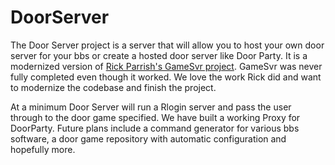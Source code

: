 # DoorServer

The Door Server project is a server that will allow you to host your own door server for your bbs or create a hosted door server like Door Party. 
It is a modernized version of [Rick Parrish's GameSvr project](https://github.com/rickparrish/GameSrv). GameSvr was never fully completed even though it worked. We love the work Rick did 
and want to modernize the codebase and finish the project.

At a minimum Door Server will run a Rlogin server and pass the user through to the door game specified. We have built a working Proxy for DoorParty.
Future plans include a command generator for various bbs software, a door game repository with automatic configuration and hopefully more.
